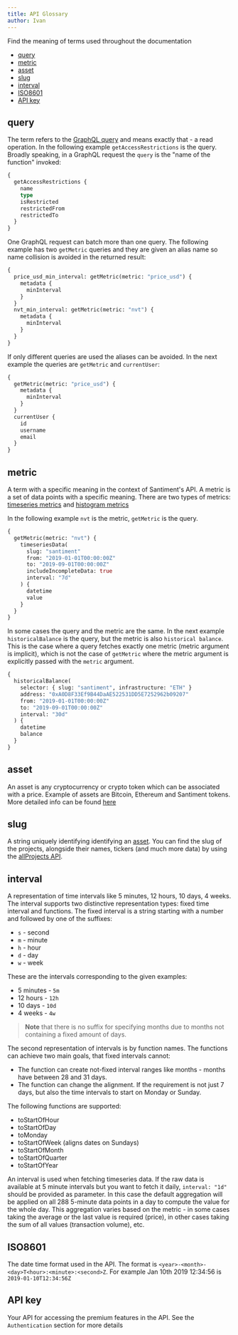 ```yaml
---
title: API Glossary
author: Ivan
---
```


Find the meaning of terms used throughout the documentation

- [query](#query)
- [metric](#metric)
- [asset](#asset)
- [slug](#slug)
- [interval](#interval)
- [ISO8601](#iso8601)
- [API key](#api-key)

## query

The term refers to the [GraphQL query](https://graphql.org/learn/queries/) and
means exactly that - a read operation. In the following example
`getAccessRestrictions` is the query. Broadly speaking, in a GraphQL request the
`query` is the "name of the function" invoked:

```graphql
{
  getAccessRestrictions {
    name
    type
    isRestricted
    restrictedFrom
    restrictedTo
  }
}
```

One GraphQL request can batch more than one query. The following example has two
`getMetric` queries and they are given an alias name so name collision is
avoided in the returned result:

```graphql
{
  price_usd_min_interval: getMetric(metric: "price_usd") {
    metadata {
      minInterval
    }
  }
  nvt_min_interval: getMetric(metric: "nvt") {
    metadata {
      minInterval
    }
  }
}
```

If only different queries are used the aliases can be avoided. In the next
example the queries are `getMetric` and `currentUser`:

```graphql
{
  getMetric(metric: "price_usd") {
    metadata {
      minInterval
    }
  }
  currentUser {
    id
    username
    email
  }
}
```

## metric

A term with a specific meaning in the context of Santiment's API. A metric is a
set of data points with a specific meaning. There are two types of metrics:
[timeseries metrics](/metrics/details/data-type#timeseries-data) and [histogram
metrics](/metric/details/data_type#histogram-data)

In the following example `nvt` is the metric, `getMetric` is the query.

```graphql
{
  getMetric(metric: "nvt") {
    timeseriesData(
      slug: "santiment"
      from: "2019-01-01T00:00:00Z"
      to: "2019-09-01T00:00:00Z"
      includeIncompleteData: true
      interval: "7d"
    ) {
      datetime
      value
    }
  }
}
```

In some cases the query and the metric are the same. In the next example
`historicalBalance` is the query, but the metric is also `historical balance`.
This is the case where a query fetches exactly one metric (metric argument is
implicit), which is not the case of `getMetric` where the metric argument is
explicitly passed with the `metric` argument.

```graphql
{
  historicalBalance(
    selector: { slug: "santiment", infrastructure: "ETH" }
    address: "0xA0D8F33Ef9B44DaAE522531DD5E7252962b09207"
    from: "2019-01-01T00:00:00Z"
    to: "2019-09-01T00:00:00Z"
    interval: "30d"
  ) {
    datetime
    balance
  }
}
```

## asset

An asset is any cryptocurrency or crypto token which can be associated with a
price. Example of assets are Bitcoin, Ethereum and Santiment tokens. More
detailed info can be found [here](/glossary/asset)

## slug

A string uniquely identifying identifying an [asset](/glossary/asset). You can
find the slug of the projects, alongside their names, tickers (and much more
data) by using the [allProjects
API](https://api.santiment.net/graphiql?query=%7B%0A%20%20allProjects%20%7B%0A%20%20%20%20slug%0A%20%20%20%20name%0A%20%20%20%20ticker%0A%20%20%20%20infrastructure%0A%20%20%20%20mainContractAddress%0A%20%20%7D%0A%7D%0A).

## interval

A representation of time intervals like 5 minutes, 12 hours, 10 days, 4 weeks.
The interval supports two distinctive representation types: fixed time interval
and functions. The fixed interval is a string starting with a number and
followed by one of the suffixes:

- `s` - second
- `m` - minute
- `h` - hour
- `d` - day
- `w` - week

These are the intervals corresponding to the given examples:

- 5 minutes - `5m`
- 12 hours - `12h`
- 10 days - `10d`
- 4 weeks - `4w`

> **Note** that there is no suffix for specifying months due to months not
> containing a fixed amount of days.

The second representation of intervals is by function names. The functions can
achieve two main goals, that fixed intervals cannot:
- The function can create not-fixed interval ranges like months - months have 
  between 28 and 31 days.
- The function can change the alignment. If the requirement is not just 7 days,
  but also the time intervals to start on Monday or Sunday.

The following functions are supported:
- toStartOfHour
- toStartOfDay
- toMonday
- toStartOfWeek (aligns dates on Sundays)
- toStartOfMonth
- toStartOfQuarter
- toStartOfYear

An interval is used when fetching timeseries data. If the raw data is available
at 5 minute intervals but you want to fetch it daily, `interval: "1d"` should be
provided as parameter. In this case the default aggregation will be applied on
all 288 5-minute data points in a day to compute the value for the whole
day. This aggregation varies based on the metric - in some cases taking the
average or the last value is required (price), in other cases taking the sum of
all values (transaction volume), etc.

## ISO8601

The date time format used in the API. The format is
`<year>-<month>-<day>T<hour>:<minute>:<second>Z`. For example Jan 10th 2019
12:34:56 is `2019-01-10T12:34:56Z`

## API key

Your API for accessing the premium features in the API. See the `Authentication`
section for more details
